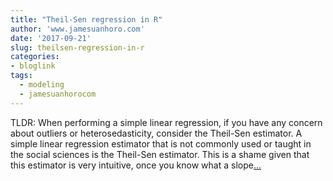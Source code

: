 ```yaml
---
title: "Theil-Sen regression in R"
author: 'www.jamesuanhoro.com'
date: '2017-09-21'
slug: theilsen-regression-in-r
categories:
- bloglink
tags:
  - modeling
  - jamesuanhorocom
---
```


TLDR: When performing a simple linear regression, if you have any concern about outliers or heterosedasticity, consider the Theil-Sen estimator. A simple linear regression estimator that is not commonly used or taught in the social sciences is the Theil-Sen estimator. This is a shame given that this estimator is very intuitive, once you know what a slope[... <i class="fas fa-external-link-alt"></i>](https://www.jamesuanhoro.com/post/2017/09/21/theil-sen-regression-in-r/)

